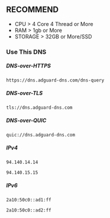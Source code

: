 ## RECOMMEND 
* CPU > 4 Core 4 Thread or More
* RAM > 1gb or More
* STORAGE > 32GB or More/SSD

### Use This DNS

##### DNS-over-HTTPS
```
https://dns.adguard-dns.com/dns-query
```
##### DNS-over-TLS
```
tls://dns.adguard-dns.com
```
##### DNS-over-QUIC
```
quic://dns.adguard-dns.com
```

##### IPv4
```
94.140.14.14
```
```
94.140.15.15
```

##### IPv6
```
2a10:50c0::ad1:ff
```
```
2a10:50c0::ad2:ff
```
